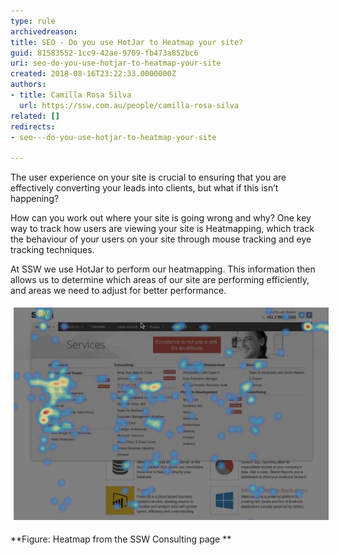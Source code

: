 ```yaml
---
type: rule
archivedreason: 
title: SEO - Do you use HotJar to Heatmap your site?
guid: 81583552-1cc9-42ae-9709-fb473a852bc6
uri: seo-do-you-use-hotjar-to-heatmap-your-site
created: 2018-08-16T23:22:33.0000000Z
authors:
- title: Camilla Rosa Silva
  url: https://ssw.com.au/people/camilla-rosa-silva
related: []
redirects:
- seo---do-you-use-hotjar-to-heatmap-your-site

---
```


The user experience on your site is crucial to ensuring that you are effectively converting your leads into clients, but what if this isn’t happening?


<!--endintro-->

How can you work out where your site is going wrong and why? One key way to track how users are viewing your site is Heatmapping, which track the behaviour of your users on your site through mouse tracking and eye tracking techniques.
 
At SSW we use HotJar to perform our heatmapping. This information then allows us to determine which areas of our site are performing efficiently, and areas we need to adjust for better performance.
<dl class="ssw15-rteElement-ImageArea"><img src="Picture3.png" alt="Picture3.png" style="margin:5px;width:808px;"></dl> **Figure: Heatmap from the SSW Consulting page
**
